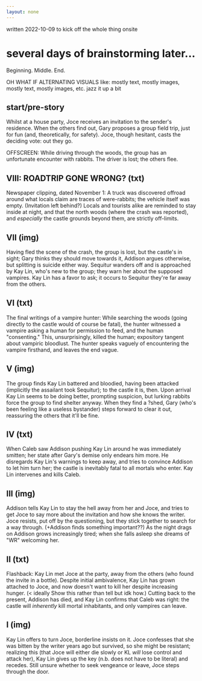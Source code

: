 ```yaml
---
layout: none
---
```

written 2022-10-09 to kick off the whole thing onsite

# several days of brainstorming later...
Beginning. Middle. End.

OH WHAT IF ALTERNATING VISUALS like: mostly text, mostly images, mostly text, mostly images, etc. jazz it up a bit

## start/pre-story
Whilst at a house party, Joce receives an invitation to the sender's residence. When the others find out, Gary proposes a group field trip, just for fun (and, theoretically, for safety). Joce, though hesitant, casts the deciding vote: out they go.

OFFSCREEN: While driving through the woods, the group has an unfortunate encounter with rabbits. The driver is lost; the others flee.

## VIII: ROADTRIP GONE WRONG? (txt)
Newspaper clipping, dated November 1: A truck was discovered offroad around what locals claim are traces of were-rabbits; the vehicle itself was empty. (Invitation left behind?) Locals and tourists alike are reminded to stay inside at night, and that the north woods (where the crash was reported), and *especially* the castle grounds beyond them, are strictly off-limits.

## VII (img)
Having fled the scene of the crash, the group is lost, but the castle's in sight; Gary thinks they should move towards it, Addison argues otherwise, but splitting is suicide either way. Sequitur wanders off and is approached by Kay Lin, who's new to the group; they warn her about the supposed vampires. Kay Lin has a favor to ask; it occurs to Sequitur they're far away from the others.

## VI (txt)
The final writings of a vampire hunter: While searching the woods (going directly to the castle would of course be fatal), the hunter witnessed a vampire asking a human for permission to feed, and the human "consenting." This, unsurprisingly, killed the human; expository tangent about vampiric bloodlust. The hunter speaks vaguely of encountering the vampire firsthand, and leaves the end vague.

## V (img)
The group finds Kay Lin battered and bloodied, having been attacked (implicitly the assailant took Sequitur); to the castle it is, then. Upon arrival Kay Lin seems to be doing better, prompting suspicion, but lurking rabbits force the group to find shelter anyway. When they find a ?shed, Gary (who's been feeling like a useless bystander) steps forward to clear it out, reassuring the others that it'll be fine.

## IV (txt)
When Caleb saw Addison pushing Kay Lin around he was immediately smitten; her state after Gary's demise only endears him more. He disregards Kay Lin's warnings to keep away, and tries to convince Addison to let him turn her; the castle is inevitably fatal to all mortals who enter. Kay Lin intervenes and kills Caleb.

## III (img)
Addison tells Kay Lin to stay the hell away from her and Joce, and tries to get Joce to say more about the invitation and how she knows the writer. Joce resists, put off by the questioning, but they stick together to search for a way through. (+Addison finds something important??) As the night drags on Addison grows increasingly tired; when she falls asleep she dreams of "WR" welcoming her.

## II (txt)
Flashback: Kay Lin met Joce at the party, away from the others (who found the invite in a bottle). Despite initial ambivalence, Kay Lin has grown attached to Joce, and now doesn't want to kill her despite increasing hunger. (< ideally Show this rather than tell but idk how.) Cutting back to the present, Addison has died, and Kay Lin confirms that Caleb was right: the castle will *inherently* kill mortal inhabitants, and only vampires can leave.

## I (img)
Kay Lin offers to turn Joce, borderline insists on it. Joce confesses that she was bitten by the writer years ago but survived, so she might be resistant; realizing this (that Joce will either die slowly or KL *will* lose control and attack her), Kay Lin gives up the key (n.b. does not have to be literal) and recedes. Still unsure whether to seek vengeance or leave, Joce steps through the door.